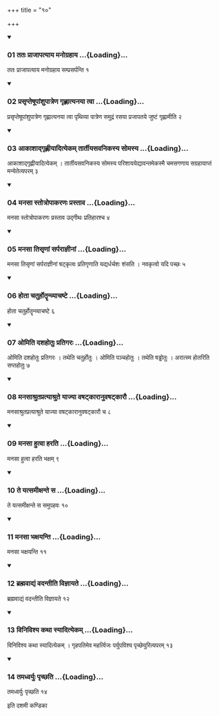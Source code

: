 +++
title = "१०"

+++

<div class="js_include" includetitle="true" newlevelforh1="3" unfilled="" url="/vedAH_yajuH/taittirIyam/sUtram/ApastambaH/shrautam/vishvAsa-prastutiH/21/10/01_tataH_prAjApatyAya_manograhAya.md">
<details open><summary><h3>01 ततः प्राजापत्याय मनोग्रहाय ...{Loading}...</h3></summary>

ततः प्राजापत्याय मनोग्रहाय सम्प्रसर्पन्ति १
</details>
</div>


<div class="js_include" includetitle="true" newlevelforh1="3" unfilled="" url="/vedAH_yajuH/taittirIyam/sUtram/ApastambaH/shrautam/vishvAsa-prastutiH/21/10/02_prasRpteShUpAMshupAtreNa_gRhNAtyanayA_tvA.md">
<details open><summary><h3>02 प्रसृप्तेषूपांशुपात्रेण गृह्णात्यनया त्वा ...{Loading}...</h3></summary>

प्रसृप्तेषूपांशुपात्रेण गृह्णात्यनया त्वा पृथिव्या पात्रेण समुद्रं रसया प्रजापतये जुष्टं गृह्णामीति २
</details>
</div>


<div class="js_include" includetitle="true" newlevelforh1="3" unfilled="" url="/vedAH_yajuH/taittirIyam/sUtram/ApastambaH/shrautam/vishvAsa-prastutiH/21/10/03_AkAshAdgRhNIyAdityekam_tArtIyasavanikasya_somasya.md">
<details open><summary><h3>03 आकाशाद्गृह्णीयादित्येकम् तार्तीयसवनिकस्य सोमस्य ...{Loading}...</h3></summary>

आकाशाद्गृह्णीयादित्येकम् । तार्तीयसवनिकस्य सोमस्य परिशाययेद्यावन्तमेकस्मै चमसगणाय सग्रहायाप्तं मन्येतेत्यपरम् ३
</details>
</div>


<div class="js_include" includetitle="true" newlevelforh1="3" unfilled="" url="/vedAH_yajuH/taittirIyam/sUtram/ApastambaH/shrautam/vishvAsa-prastutiH/21/10/04_manasA_stotropAkaraNaH_prastAva.md">
<details open><summary><h3>04 मनसा स्तोत्रोपाकरणः प्रस्ताव ...{Loading}...</h3></summary>

मनसा स्तोत्रोपाकरणः प्रस्ताव उद्गीथः प्रतिहारश्च ४
</details>
</div>


<div class="js_include" includetitle="true" newlevelforh1="3" unfilled="" url="/vedAH_yajuH/taittirIyam/sUtram/ApastambaH/shrautam/vishvAsa-prastutiH/21/10/05_manasA_tisRNAM_sarparAjnInAM.md">
<details open><summary><h3>05 मनसा तिसृणां सर्पराज्ञीनां ...{Loading}...</h3></summary>

मनसा तिसृणां सर्पराज्ञीनां षट्कृत्वः प्रतिगृणाति यद्यर्धर्चशः शंसति । नवकृत्वो यदि पच्छः ५
</details>
</div>


<div class="js_include" includetitle="true" newlevelforh1="3" unfilled="" url="/vedAH_yajuH/taittirIyam/sUtram/ApastambaH/shrautam/vishvAsa-prastutiH/21/10/06_hotA_chaturhotRRnvyAchaShTe.md">
<details open><summary><h3>06 होता चतुर्होतॄन्व्याचष्टे ...{Loading}...</h3></summary>

होता चतुर्होतॄन्व्याचष्टे ६
</details>
</div>


<div class="js_include" includetitle="true" newlevelforh1="3" unfilled="" url="/vedAH_yajuH/taittirIyam/sUtram/ApastambaH/shrautam/vishvAsa-prastutiH/21/10/07_omiti_dashahotuH_pratigaraH.md">
<details open><summary><h3>07 ओमिति दशहोतुः प्रतिगरः ...{Loading}...</h3></summary>

ओमिति दशहोतुः प्रतिगरः । तथेति चतुर्होतुः । ओमिति पञ्चहोतुः । तथेति षड्ढोतुः । अरात्स्म होतरिति सप्तहोतुः ७
</details>
</div>


<div class="js_include" includetitle="true" newlevelforh1="3" unfilled="" url="/vedAH_yajuH/taittirIyam/sUtram/ApastambaH/shrautam/vishvAsa-prastutiH/21/10/08_manasAshrutapratyAshrute_yAjyA_vaShaTkArAnuvaShaTkArau.md">
<details open><summary><h3>08 मनसाश्रुतप्रत्याश्रुते याज्या वषट्कारानुवषट्कारौ ...{Loading}...</h3></summary>

मनसाश्रुतप्रत्याश्रुते याज्या वषट्कारानुवषट्कारौ च ८
</details>
</div>


<div class="js_include" includetitle="true" newlevelforh1="3" unfilled="" url="/vedAH_yajuH/taittirIyam/sUtram/ApastambaH/shrautam/vishvAsa-prastutiH/21/10/09_manasA_hutvA_harati.md">
<details open><summary><h3>09 मनसा हुत्वा हरति ...{Loading}...</h3></summary>

मनसा हुत्वा हरति भक्षम् ९
</details>
</div>


<div class="js_include" includetitle="true" newlevelforh1="3" unfilled="" url="/vedAH_yajuH/taittirIyam/sUtram/ApastambaH/shrautam/vishvAsa-prastutiH/21/10/10_te_yatsamIxante_sa.md">
<details open><summary><h3>10 ते यत्समीक्षन्ते स ...{Loading}...</h3></summary>

ते यत्समीक्षन्ते स समुपहवः १०
</details>
</div>


<div class="js_include" includetitle="true" newlevelforh1="3" unfilled="" url="/vedAH_yajuH/taittirIyam/sUtram/ApastambaH/shrautam/vishvAsa-prastutiH/21/10/11_manasA_bhaxayanti.md">
<details open><summary><h3>11 मनसा भक्षयन्ति ...{Loading}...</h3></summary>

मनसा भक्षयन्ति ११
</details>
</div>


<div class="js_include" includetitle="true" newlevelforh1="3" unfilled="" url="/vedAH_yajuH/taittirIyam/sUtram/ApastambaH/shrautam/vishvAsa-prastutiH/21/10/12_brahmavAdyaM_vadantIti_vijnAyate.md">
<details open><summary><h3>12 ब्रह्मवाद्यं वदन्तीति विज्ञायते ...{Loading}...</h3></summary>

ब्रह्मवाद्यं वदन्तीति विज्ञायते १२
</details>
</div>


<div class="js_include" includetitle="true" newlevelforh1="3" unfilled="" url="/vedAH_yajuH/taittirIyam/sUtram/ApastambaH/shrautam/vishvAsa-prastutiH/21/10/13_vinivishya_kathA_syAdityekam.md">
<details open><summary><h3>13 विनिविश्य कथा स्यादित्येकम् ...{Loading}...</h3></summary>

विनिविश्य कथा स्यादित्येकम् । गृहपतिमेव महर्त्विजः पर्युपविश्य पृच्छेयुरित्यपरम् १३
</details>
</div>


<div class="js_include" includetitle="true" newlevelforh1="3" unfilled="" url="/vedAH_yajuH/taittirIyam/sUtram/ApastambaH/shrautam/vishvAsa-prastutiH/21/10/14_tamadhvaryuH_pRchChati.md">
<details open><summary><h3>14 तमध्वर्युः पृच्छति ...{Loading}...</h3></summary>

तमध्वर्युः पृच्छति १४
</details>
</div>



  
इति दशमी कण्डिका 
